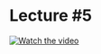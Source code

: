# Lecture #5

[![Watch the video](https://img.youtube.com/vi/PiLgI76hU-o/0.jpg)](https://www.youtube.com/watch?v=PiLgI76hU-o&list=PL-h0BZdG_K4mfItKR5nUChmnuus-q-Tbc&index=5)
